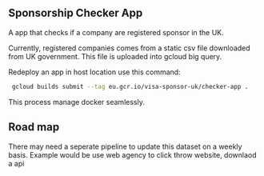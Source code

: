 

## Sponsorship Checker App 

A app that checks if a company are registered sponsor in the UK. 

Currently, registered companies comes from a static csv file downloaded from UK government. This file is uploaded into gcloud big query.


Redeploy an app in host location use this command:

```sh
 gcloud builds submit --tag eu.gcr.io/visa-sponsor-uk/checker-app .
```
This process manage docker seamlessly.


## Road map

There may need a seperate pipeline to update this dataset on a weekly basis. Example would be use web agency to click throw website, 
downlaod a api

